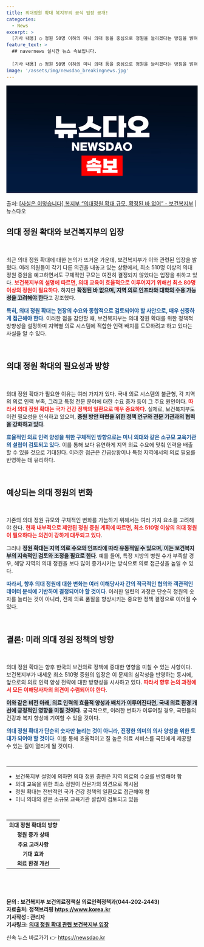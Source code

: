 ```yaml
---
title: 의대정원 확대 복지부의 공식 입장 공개!
categories:
  - News
excerpt: >
  [기사 내용] ○ 정원 50명 이하의 미니 의대 등을 중심으로 정원을 늘리겠다는 방침을 밝혀, 최소 510명…
feature_text: >
  ## navernews 실시간 뉴스 속보입니다.

  [기사 내용] ○ 정원 50명 이하의 미니 의대 등을 중심으로 정원을 늘리겠다는 방침을 밝혀, 최소 510명…
image: '/assets/img/newsdao_breakingnews.jpg'
---
```


![뉴스다오 속보](/assets/img/newsdao_breakingnews.jpg)

<p>출처: <a href="https://newsdao.kr/2323" rel="dofollow">[사실은 이렇습니다] 복지부 “의대정원 확대 규모, 확정된 바 없어” - 보건복지부</a> | 뉴스다오</p>

<h2 data-ke-size="size26">의대 정원 확대와 보건복지부의 입장</h2>

<p data-ke-size="size16">&nbsp;</p> 

최근 의대 정원 확대에 대한 논의가 뜨거운 가운데, 보건복지부가 이와 관련된 입장을 밝혔다. 여러 의원들이 각기 다른 의견을 내놓고 있는 상황에서, 최소 510명 이상의 의대 정원 증원을 예고하면서도 구체적인 규모는 여전히 결정되지 않았다는 입장을 취하고 있다. <b><span style="color: #ee2323;">보건복지부의 설명에 따르면, 의대 교육이 효율적으로 이루어지기 위해선 최소 80명 이상의 정원이 필요하다</span></b>. 하지만 <b><span style="background-color: #21538527;">확정된 바 없으며, 지역 의료 인프라와 대학의 수용 가능성을 고려해야 한다</span></b>고 강조했다.

<b><span style="color: #1a5490;">특히, 의대 정원 확대는 현장의 수요와 종합적으로 검토되어야 할 사안으로, 매우 신중하게 접근해야 한다</span></b>. 이러한 점을 감안할 때, 보건복지부는 의대 정원 확대를 위한 정책적 방향성을 설정하며 지역별 의료 시스템에 적합한 인력 배치를 도모하려고 하고 있다는 사실을 알 수 있다.

<p data-ke-size="size16">&nbsp;</p>

<h2 data-ke-size="size26">의대 정원 확대의 필요성과 방향</h2>

<p data-ke-size="size16">&nbsp;</p> 

의대 정원 확대가 필요한 이유는 여러 가지가 있다. 국내 의료 시스템의 불균형, 각 지역의 의료 인력 부족, 그리고 특정 전문 분야에 대한 수요 증가 등이 그 주요 원인이다. <b><span style="color: #ee2323;">따라서 의대 정원 확대는 국가 건강 정책의 일환으로 매우 중요하다</span></b>. 실제로, 보건복지부도 이런 필요성을 인식하고 있으며, <b><span style="background-color: #21538527;">증원 방안 마련을 위한 정책 연구와 전문 기관과의 협력을 강화하고 있다</span></b>.

<b><span style="color: #1a5490;">효율적인 의료 인력 양성을 위한 구체적인 방향으로는 미니 의대와 같은 소규모 교육기관의 설립이 검토되고 있다</span></b>. 이를 통해 보다 유연하게 지역 의료 수요에 맞춰 인력을 배출할 수 있을 것으로 기대된다. 이러한 접근은 긴급상황이나 특정 지역에서의 의료 필요를 반영하는 데 유리하다.

<p data-ke-size="size16">&nbsp;</p>

<h2 data-ke-size="size26">예상되는 의대 정원의 변화</h2>

<p data-ke-size="size16">&nbsp;</p> 

기존의 의대 정원 규모와 구체적인 변화를 가늠하기 위해서는 여러 가지 요소를 고려해야 한다. <b><span style="color: #ee2323;">현재 내부적으로 제안된 정원 증원 계획에 따르면, 최소 510명 이상의 의대 정원이 필요하다는 의견이 강하게 대두되고 있다</span></b>.

그러나 <b><span style="background-color: #21538527;">정원 확대는 지역 의료 수요와 인프라에 따라 유동적일 수 있으며, 이는 보건복지부의 지속적인 검토와 조정을 필요로 한다</span></b>. 예를 들어, 특정 지방의 병원 수가 부족할 경우, 해당 지역의 의대 정원을 보다 많이 증가시키는 방식으로 의료 접근성을 높일 수 있다.

<b><span style="color: #1a5490;">따라서, 향후 의대 정원에 대한 변화는 여러 이해당사자 간의 적극적인 협의와 객관적인 데이터 분석에 기반하여 결정되어야 할 것이다</span></b>. 이러한 일련의 과정은 단순히 정원의 숫자를 늘리는 것이 아니라, 전체 의료 품질을 향상시키는 중요한 정책 결정으로 이어질 수 있다.

<p data-ke-size="size16">&nbsp;</p>

<h2 data-ke-size="size26">결론: 미래 의대 정원 정책의 방향</h2>

<p data-ke-size="size16">&nbsp;</p> 

의대 정원 확대는 향후 한국의 보건의료 정책에 중대한 영향을 미칠 수 있는 사항이다. 보건복지부가 내세운 최소 510명 증원의 입장은 이 문제의 심각성을 반영하는 동시에, 앞으로의 의료 인력 양성 전략에 대한 방향성을 시사하고 있다. <b><span style="color: #ee2323;">따라서 향후 논의 과정에서 모든 이해당사자의 의견이 수렴되어야 한다</span></b>.

<b><span style="background-color: #21538527;">이와 같은 비전 아래, 의료 인력의 효율적 양성과 배치가 이루어진다면, 국내 의료 환경 개선에 긍정적인 영향을 미칠 것이다</span></b>. 궁극적으로, 이러한 변화가 이루어질 경우, 국민들의 건강과 복지 향상에 기여할 수 있을 것이다.

<b><span style="color: #1a5490;">의대 정원 확대가 단순히 숫자만 늘리는 것이 아니라, 진정한 의미의 의사 양성을 위한 토대가 되어야 할 것이다</span></b>. 이를 통해 효율적이고 질 높은 의료 서비스를 국민에게 제공할 수 있는 길이 열리게 될 것이다. 

<p data-ke-size="size16">&nbsp;</p>

<hr />

<ul>
    <li>보건복지부 설명에 의하면 의대 정원 증원은 지역 의료의 수요를 반영해야 함</li>
    <li>의대 교육을 위한 최소 정원이 전문가의 의견으로 제시됨</li>
    <li>정원 확대는 전반적인 국가 건강 정책의 일환으로 접근해야 함</li>
    <li>미니 의대와 같은 소규모 교육기관 설립이 검토되고 있음</li>
</ul>

<p data-ke-size="size16">&nbsp;</p>

<table>
    <tr>
        <td style="text-align: center; height: 17px;"><b>의대 정원 확대의 방향</b></td>
    </tr>
    <tr>
        <td style="text-align: center; height: 17px;"><b>정원 증가 상태</b></td>
    </tr>
    <tr>
        <td style="text-align: center; height: 17px;"><b>주요 고려사항</b></td>
    </tr>
    <tr>
        <td style="text-align: center; height: 17px;"><b>기대 효과</b></td>
    </tr>
    <tr>
        <td style="text-align: center; height: 17px;"><b>의료 환경 개선</b></td>
    </tr>
</table>

<p data-ke-size="size16">&nbsp;</p> 

<p data-ke-size="size16">&nbsp;</p> 

<strong>문의 : 보건복지부 보건의료정책실 의료인력정책과(044-202-2443)</strong> <br>
<strong>자료출처: 정책브리핑 https://www.korea.kr</strong> 
<br>
<strong>기사작성 : 관리자</strong><br>
<strong>기사링크: <a href="https://newsdao.kr/2323">의대 정원 확대 관련 보건복지부 입장</a></strong> 

신속 뉴스 바로가기 👉 <a href="https://newsdao.kr" rel="dofollow">https://newsdao.kr</a>



